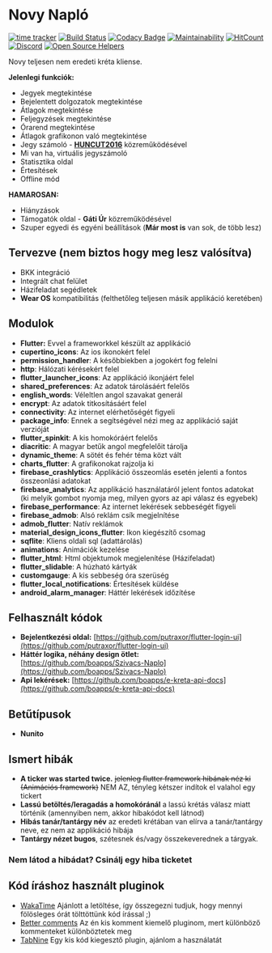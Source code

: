 # Novy Napló

[![time tracker](https://wakatime.com/badge/github/NovySoft/novyNaplo.svg)](https://wakatime.com/badge/github/NovySoft/novyNaplo)
[![Build Status](https://travis-ci.com/NovySoft/novyNaplo.svg?branch=master)](https://travis-ci.com/NovySoft/novyNaplo)
[![Codacy Badge](https://api.codacy.com/project/badge/Grade/f08d8ae48160409997ea32cf95d1a64f)](https://www.codacy.com/manual/Legolaszstudio/novyNaplo?utm_source=github.com&amp;utm_medium=referral&amp;utm_content=NovySoft/novyNaplo&amp;utm_campaign=Badge_Grade)
[![Maintainability](https://api.codeclimate.com/v1/badges/48e75a94f1484016fa8a/maintainability)](https://codeclimate.com/github/NovySoft/novyNaplo/maintainability)
[![HitCount](http://hits.dwyl.io/NovySoft/novyNaplo.svg)](http://hits.dwyl.io/NovySoft/novyNaplo)
[![Discord](https://img.shields.io/discord/340112709628592139.svg)](http://discord.gg/rmjC4d4)
[![Open Source Helpers](https://www.codetriage.com/novysoft/novynaplo/badges/users.svg)](https://www.codetriage.com/novysoft/novynaplo)

Novy teljesen nem eredeti kréta kliense.

**Jelenlegi funkciók:**

* Jegyek megtekintése
* Bejelentett dolgozatok megtekintése
* Átlagok megtekintése
* Feljegyzések megtekintése
* Órarend megtekintése
* Átlagok grafikonon való megtekintése
* Jegy számoló - **[HUNCUT2016](https://github.com/huncut2016)** közreműködésével
* Mi van ha, virtuális jegyszámoló
* Statisztika oldal
* Értesítések
* Offline mód

**HAMAROSAN:**

* Hiányzások
* Támogatók oldal - **Gáti Úr** közreműködésével
* Szuper egyedi és egyéni beállítások (**Már most is** van sok, de több lesz)

## Tervezve **(nem biztos hogy meg lesz valósítva)**

* BKK integráció
* Integrált chat felület
* Házifeladat segédletek
* **Wear OS** kompatibilitás (felthetőleg teljesen másik applikáció keretében)

## Modulok

* **Flutter:** Evvel a frameworkkel készült az applikáció
* **cupertino_icons**: Az ios ikonokért felel
* **permission_handler**: A későbbiekben a jogokért fog felelni
* **http**: Hálózati kérésekért felel
* **flutter_launcher_icons**: Az applikáció ikonjáért felel
* **shared_preferences**: Az adatok tárolásáért felelős
* **english_words**: Véleltlen angol szavakat generál
* **encrypt**: Az adatok titkosításáért felel
* **connectivity**: Az internet elérhetőségét figyeli
* **package_info**: Ennek a segítségével nézi meg az applikáció saját verzióját
* **flutter_spinkit**: A kis homokóráért felelős
* **diacritic**: A magyar betűk angol megfelelőit tárolja
* **dynamic_theme**: A sötét és fehér téma közt vált
* **charts_flutter**: A grafikonokat rajzolja ki
* **firebase_crashlytics**: Applikáció összeomlás esetén jelenti a fontos összeonlási adatokat
* **firebase_analytics**: Az applikáció használatáról jelent fontos adatokat (ki melyik gombot nyomja meg, milyen gyors az api válasz és egyebek)
* **firebase_performance**: Az internet lekérések sebbeségét figyeli
* **firebase_admob**: Alsó reklám csík megjelnítése
* **admob_flutter**: Natív reklámok
* **material_design_icons_flutter**: Ikon kiegészítő csomag
* **sqflite**: Kliens oldali sql (adattárolás)
* **animations**: Animációk kezelése
* **flutter_html**: Html objektumok megjelenítése (Házifeladat)
* **flutter_slidable**: A húzható kártyák
* **customgauge**: A kis sebbeség óra szerüség
* **flutter_local_notifications**: Értesítések küldése
* **android_alarm_manager**: Háttér lekérések időzítése

## Felhasznált kódok

* **Bejelentkezési oldal:** [https://github.com/putraxor/flutter-login-ui](https://github.com/putraxor/flutter-login-ui)
* **Háttér logika, néhány design ötlet:** [https://github.com/boapps/Szivacs-Naplo](https://github.com/boapps/Szivacs-Naplo)
* **Api lekérések:** [https://github.com/boapps/e-kreta-api-docs](https://github.com/boapps/e-kreta-api-docs)

## Betűtípusok

* **Nunito**

## Ismert hibák

* **A ticker was started twice.** ~~jelenleg flutter framework hibának néz ki (Animációs framework)~~ NEM AZ, tényleg kétszer indítok el valahol egy tickert
* **Lassú betöltés/leragadás a homokóránál** a lassú krétás válasz miatt történik (amennyiben nem, akkor hibakódot kell látnod)
* **Hibás tanár/tantárgy név** az eredeti krétában van elírva a tanár/tantárgy neve, ez nem az applikáció hibája
* **Tantárgy nézet bugos**, szétesnek és/vagy összekeverednek a tárgyak.

### Nem látod a hibádat? Csinálj egy hiba ticketet

## Kód íráshoz használt pluginok

* [WakaTime](https://wakatime.com/) Ajánlott a letöltése, így összegezni tudjuk, hogy mennyi fölösleges órát tölttöttünk kód írással ;)
* [Better comments](https://marketplace.visualstudio.com/items?itemName=aaron-bond.better-comments) Az én kis komment kiemelő pluginom, mert különböző kommenteket különböztetek meg
* [TabNine](https://marketplace.visualstudio.com/items?itemName=TabNine.tabnine-vscode) Egy kis kód kiegesztő plugin, ajánlom a használatát
